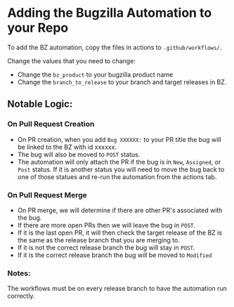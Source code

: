 # Adding the Bugzilla Automation to your Repo

To add the BZ automation, copy the files in actions to `.github/workflows/`.

Change the values that you need to change:

* Change the `bz_product` to your bugzilla product name
* Change the `branch_to_release` to your branch and target releases in BZ.

## Notable Logic:

### On Pull Request Creation
* On PR creation, when you add `Bug XXXXXX:` to your PR title the bug will be linked to the BZ with id xxxxxx.
* The bug will also be moved to `POST` status.
* The automation will only attach the PR if the bug is in `New`, `Assigned`, or `Post` status. If it is another status you will need to move the bug back to one of those statues and re-run the automation from the actions tab.

### On Pull Request Merge
* On PR merge, we will determine if there are other PR's associated with the bug.
* If there are more open PRs then we will leave the bug in `POST`.
* If it is the last open PR, it will then check the target release of the BZ is the same as the release branch that you are merging to.
* If it is not the correct release branch the bug will stay in `POST`.
* If it is the correct release branch the bug will be moved to `Modified`

### Notes: 

The workflows must be on every release branch to have the automation run correctly.

